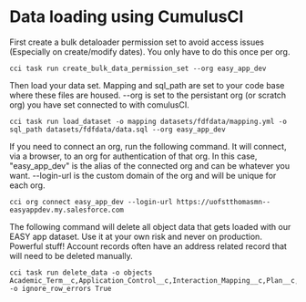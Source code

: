 # Data loading using CumulusCI

First create a bulk detaloader permission set to avoid access issues (Especially on create/modify dates). You only have to do this
once per org.

```
cci task run create_bulk_data_permission_set --org easy_app_dev
```

Then load your data set. Mapping and sql_path are set to your code base where these files are housed. --org is set
to the persistant org (or scratch org) you have set connected to with comulusCI.

```
cci task run load_dataset -o mapping datasets/fdfdata/mapping.yml -o sql_path datasets/fdfdata/data.sql --org easy_app_dev
```

If you need to connect an org, run the following command. It will connect, via a browser, to an org for authentication of
that org. In this case, "easy_app_dev" is the alias of the connected org and can be whatever you want. --login-url is the
custom domain of the org and will be unique for each org.

```
cci org connect easy_app_dev --login-url https://uofstthomasmn--easyappdev.my.salesforce.com
```

The following command will delete all object data that gets loaded with our EASY app dataset. Use
it at your own risk and never on production. Powerful stuff! Account records often have an address related
record that will need to be deleted manually.

```
cci task run delete_data -o objects Academic_Term__c,Application_Control__c,Interaction_Mapping__c,Plan__c,Staging_Record__c,hed__Language__c,EASY_Widget__c,Program__c,hed__Academic_Certification__c,hed__Program_Plan__c,hed__Term__c,Intended_Program_Term__c,Requirement__c,Requirement_Item__c,Question__c,Question_Dependency__c,Application_Review__c,Application__c,Recommendation__c,Requirement_Response__c,Question_Response__c,CampaignMember,Contact,Education_History__c,Family__c,Opportunity,Work_History__c,hed__Address__c,hed__Affiliation__c,hed__Contact_Language__c,hed__Education_History__c,hed__Test__c,Lead,hed__Program_Enrollment__c,hed__Test_Score__c,Interaction__c -o ignore_row_errors True
```

